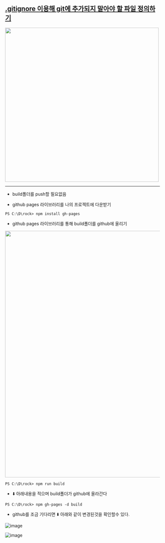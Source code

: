

##   [.gitignore 이용해 git에 추가되지 말아야 할 파일 정의하기](https://kotlinworld.com/269) 

<img src="https://understanding963852.github.io/img/build.png" width="500">

-----------------------------------------
- build폴더를 push할 필요없음


- github pages 라이브러리를 나의 프로젝트에 다운받기

`
PS C:\D\rock> npm install gh-pages
`

- github pages 라이브러리를 통해 build폴더를 github에 올리기

<img src="https://understanding963852.github.io/img/build2.png" width="800">

`
PS C:\D\rock> npm run build
`

- ⬇️ 아래내용을 적으며 build폴더가 github에 올라간다

`
PS C:\D\rock> npm gh-pages -d build
`

- github를 조금 기다리면 ⬇️ 아래와 같이 변경된것을 확인할수 있다.

![image](https://user-images.githubusercontent.com/60366769/230711458-90159488-1d54-4325-8f05-55ac3e7fecac.png)

![image](https://user-images.githubusercontent.com/60366769/230711438-cca6f6a3-d313-4713-88cb-eb60bb91b195.png)






